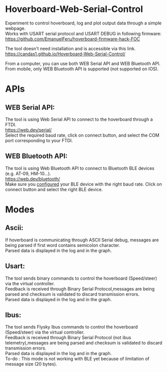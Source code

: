 # Hoverboard-Web-Serial-Control

Experiment to control hoverboard, log and plot output data through a simple webpage.<br>
Works with USART serial protocol and USART DEBUG in following firmware:<br>
https://github.com/EmanuelFeru/hoverboard-firmware-hack-FOC

The tool doesn't need installation and is accessible via this link.<br>
https://candas1.github.io/Hoverboard-Web-Serial-Control/

From a computer, you can use both WEB Serial API and WEB Bluetooth API.
From mobile, only WEB Bluetooth API is supported (not supported on IOS).

# APIs
## WEB Serial API:
The tool is using Web Serial API to connect to the hoverboard through a FTDI.<br>
https://web.dev/serial/<br>
Select the required baud rate, click on connect button, and select the COM port corresponding to your FTDI.

## WEB Bluetooth API:
The tool is using Web Bluetooth API to connect to Bluetooth BLE devices (e.g. AT-09, HM-10...).<br>
https://web.dev/bluetooth/<br>
Make sure you [configured](https://github.com/Candas1/Hoverboard-Web-Serial-Control/wiki/Configure-BLE-device) your BLE device with the right baud rate.
Click on connect button and select the right BLE device.


# Modes
## Ascii:
If hoverboard is communicating through ASCII Serial debug, messages are being parsed if first word contains semicolon character.<br>
Parsed data is displayed in the log and in the graph.<br>

## Usart:
The tool sends binary commands to control the hoverboard (Speed/steer) via the virtual controller.<br>
Feedback is received through Binary Serial Protocol,messages are being parsed and checksum is validated to discard transmission errors.<br>
Parsed data is displayed in the log and in the graph.<br>

## Ibus:
The tool sends Flysky Ibus commands to control the hoverboard (Speed/steer) via the virtual controller.<br>
Feedback is received through Binary Serial Protocol (not ibus telemetry),messages are being parsed and checksum is validated to discard transmission errors.<br>
Parsed data is displayed in the log and in the graph.<br>
To-do : This mode is not working with BLE yet because of limitation of message size (20 bytes).
